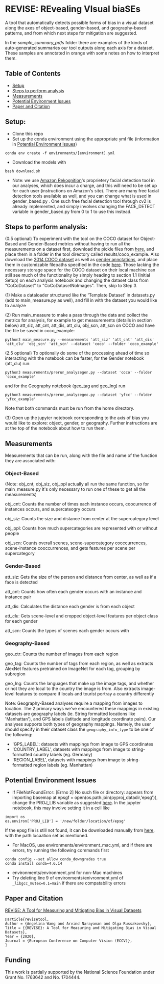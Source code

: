 # REVISE: REvealing VIsual biaSEs
A tool that automatically detects possible forms of bias in a visual dataset along the axes of object-based, gender-based, and geography-based patterns, and from which next steps for mitigation are suggested. 

In the *sample_summary_pdfs* folder there are examples of the kinds of auto-generated summaries our tool outputs along each axis for a dataset. These samples are annotated in orange with some notes on how to interpret them.

## Table of Contents

* [Setup](https://github.com/princetonvisualai/revise-tool#setup)
* [Steps to perform analysis](https://github.com/princetonvisualai/revise-tool#steps-to-perform-analysis)
* [Measurements](https://github.com/princetonvisualai/revise-tool#measurements)
* [Potential Environment Issues](https://github.com/princetonvisualai/revise-tool#potential-environment-issues)
* [Paper and Citation](https://github.com/princetonvisualai/revise-tool#paper-and-citation)

## Setup:
- Clone this repo
- Set up the conda environment using the appropriate yml file (information in [Potential Environment Issues](https://github.com/princetonvisualai/revise-tool#potential-environment-issues))
```
conda env create -f environments/[environment].yml
```
- Download the models with
```
bash download.sh
```

- Note: we use [Amazon Rekognition](https://aws.amazon.com/rekognition/)'s proprietery facial detection tool in our analyses, which does incur a charge, and this will need to be set up for each user (instructions on Amazon's site). There are many free facial detection tools available as well, and you can change what is used in gender_based.py . One such free facial detection tool through cv2 is already implemented, and simply involves changing the FACE_DETECT variable in gender_based.py from 0 to 1 to use this instead.

## Steps to perform analysis:
(0.5 optional) To experiment with the tool on the COCO dataset for Object-Based and Gender-Based metrics without having to run all the measurements on a dataset first, download the pickle files from [here](https://drive.google.com/drive/folders/1cGUr2ruV7IRl4h8EGtCjRCsg8wtPVu5P?usp=sharing), and place them in a folder in the tool directory called results/coco_example. Also download the [2014 COCO dataset](https://cocodataset.org/#download) as well as [gender annotations](https://github.com/uclanlp/reducingbias/tree/master/data/COCO), and place them in customizable filepaths specified in the code [here](https://github.com/princetonvisualai/revise-tool/blob/master/datasets.py#L383). Those lacking the necessary storage space for the COCO dataset on their local machine can still see much of the functionality by simply heading to section 1.1 (Initial Setup) on each analysis notebook and changing the dataset class from "CoCoDataset" to "CoCoDatasetNoImages". Then, skip to Step 3.

(1) Make a dataloader structured like the 'Template Dataset' in datasets.py (add to main_measure.py as well), and fill in with the dataset you would like to analyze

(2) Run main_measure to make a pass through the data and collect the metrics for analysis, for example to get measurements (details in section below) att_siz, att_cnt, att_dis, att_clu, obj_scn, att_scn on COCO and have the file be saved in coco_example:
```
python3 main_measure.py --measurements 'att_siz' 'att_cnt' 'att_dis' 'att_clu' 'obj_scn' 'att_scn' --dataset 'coco' --folder 'coco_example'
```

(2.5 optional) 
To optionally do some of the processing ahead of time so interacting with the notebook can be faster, for the Gender notebook (att_clu) run
```
python3 measurements/prerun_analyzegen.py --dataset 'coco' --folder 'coco_example'
```
and for the Geography notebook (geo_tag and geo_lng) run
```
python3 measurements/prerun_analyzegeo.py --dataset 'yfcc' --folder 'yfcc_example'
```
Note that both commands must be run from the home directory. 

(3) Open up the jupyter notebook corresponding to the axis of bias you would like to explore: object, gender, or geography. Further instructions are at the top of the notebook about how to run them.

## Measurements
Measurements that can be run, along with the file and name of the function they are associated with:

### Object-Based
(Note: obj_cnt, obj_siz, obj_ppl actually all run the same function, so for main_measure.py it's only necessary to run one of these to get all the measurements)

obj_cnt: Counts the number of times each instance occurs, coocurrence of instances occurs, and supercateogry occurs

obj_siz: Counts the size and distance from center at the supercategory level

obj_ppl: Counts how much supercategories are represented with or without people

obj_scn: Counts overall scenes, scene-supercategory cooccurrences, scene-instance cooccurrences, and gets features per scene per supercategory

### Gender-Based

att_siz: Gets the size of the person and distance from center, as well as if a face is detected

att_cnt: Counts how often each gender occurs with an instance and instance pair

att_dis: Calculates the distance each gender is from each object

att_clu: Gets scene-level and cropped object-level features per object class for each gender

att_scn: Counts the types of scenes each gender occurs with

### Geography-Based

geo_ctr: Counts the number of images from each region

geo_tag: Counts the number of tags from each region, as well as extracts AlexNet features pretrained on ImageNet for each tag, grouping by subregion

geo_lng: Counts the languages that make up the image tags, and whether or not they are local to the country the image is from. Also extracts image-level features to compare if locals and tourist portray a country differently

Note: Geography-Based analyses require a mapping from images to location. The 2 primary ways we've encountered these mappings in existing datasets are geography labels (ie. String formatted locations like 'Manhattan'), and GPS labels (latitude and longitude coordinate pairs). Our analyses supports both types of geography mappings. Namely, the user should specify in their dataset class the `geography_info_type` to be one of the following:
- 'GPS_LABEL': datasets with mappings from image to GPS coordinates
- 'COUNTRY_LABEL', datasets with mappings from image to string-formatted country labels (eg. Germany)
- 'REGION_LABEL', datasets with mappings from image to string-formatted region labels (eg. Manhattan)

## Potential Environment Issues
- If FileNotFoundError: [Errno 2] No such file or directory: appears from importing basemap at epsgf = open(os.path.join(pyproj_datadir,'epsg')), change the PROJ_LIB variable as suggested [here](https://stackoverflow.com/questions/58683341/basemap-wont-import-because-epsg-file-or-directory-cant-be-found-macos-ana).
In the jupyter notebook, this may involve setting it in a cell like
```
import os
os.environ['PROJ_LIB'] = '/new/folder/location/of/epsg'
```
If the epsg file is still not found, it can be downloaded manually from [here](https://raw.githubusercontent.com/matplotlib/basemap/master/lib/mpl_toolkits/basemap_data/epsg), with the path locaation set as mentioned.
- For MacOS, use environments/environment_mac.yml, and if there are errors, try running the following commands first
```
conda config --set allow_conda_downgrades true
conda install conda=4.6.14
```
- environments/environment.yml for non-Mac machines 
- Try deleting line 9 of environments/enivronment.yml of ```_libgcc_mutex=0.1=main``` if there are compatability errors

## Paper and Citation
[REVISE: A Tool for Measuring and Mitigating Bias in Visual Datasets](https://arxiv.org/abs/2004.07999)

```
@article{revisetool,
Author = {Angelina Wang and Arvind Narayanan and Olga Russakovsky},
Title = {{REVISE}: A Tool for Measuring and Mitigating Bias in Visual Datasets},
Year = {2020},
Journal = {European Conference on Computer Vision (ECCV)},
}
```

## Funding
This work is partially supported by the National Science Foundation under Grant No.
1763642 and No. 1704444.
